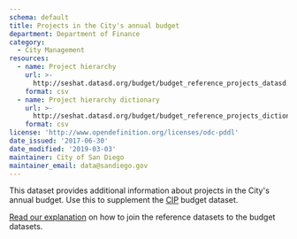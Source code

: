 ```yaml
---
schema: default
title: Projects in the City's annual budget
department: Department of Finance
category:
  - City Management
resources:
  - name: Project hierarchy
    url: >-
      http://seshat.datasd.org/budget/budget_reference_projects_datasd.csv
    format: csv
  - name: Project hierarchy dictionary
    url: >-
      http://seshat.datasd.org/budget/budget_reference_projects_dictionary_datasd.csv
    format: csv
license: 'http://www.opendefinition.org/licenses/odc-pddl'
date_issued: '2017-06-30'
date_modified: '2019-03-03'
maintainer: City of San Diego
maintainer_email: data@sandiego.gov
---
```

This dataset provides additional information about projects in the City's annual budget. Use this to supplement the [CIP](/datasets/capital-budget-fy/) budget dataset. 
<!--more-->

[Read our explanation](/budget-topic/) on how to join the reference datasets to the budget datasets.